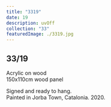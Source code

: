 ```yaml
---
title: "3319"
date: 19
description: uvOff
collection: "33"
featuredImage: ./3319.jpg
---
```



## 33/19

Acrylic on wood<br/>
150x110cm wood panel

Signed and ready to hang.<br/>
Painted in Jorba Town, Catalonia. 2020.